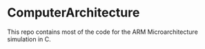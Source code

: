 # ComputerArchitecture

This repo contains most of the code for the ARM Microarchitecture simulation in C.
